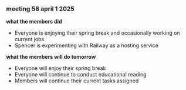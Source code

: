 ### meeting 58 april 1 2025
**what the members did**
- Everyone is enjoying their spring break and occasionally working on current jobs
- Spencer is experimenting with Railway as a hosting service

**what the members will do tomorrow**
- Everyone will enjoy their spring break
- Everyone will continue to conduct educational reading
- Members will continue their current tasks assigned